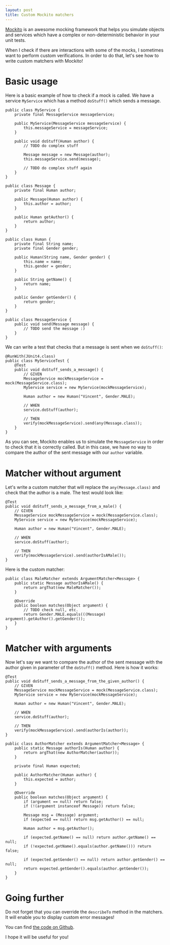 ```yaml
---
layout: post
title: Custom Mockito matchers
---
```


[Mockito](http://mockito.org) is an awesome mocking framework that helps you simulate objects and services which have a complex or non-deterministic behavior in your unit tests.

When I check if there are interactions with some of the mocks, I sometimes want to perform custom verifications. In order to do that, let's see how to write custom matchers with Mockito!

<!--more-->

# Basic usage

Here is a basic example of how to check if a mock is called. We have a service `MyService` which has a method `doStuff()` which sends a message.

	public class MyService {
		private final MessageService messageService;

		public MyService(MessageService messageService) {
			this.messageService = messageService;
		}

		public void doStuff(Human author) {
			// TODO do complex stuff

			Message message = new Message(author);
			this.messageService.send(message);

			// TODO do complex stuff again
		}
	}

	public class Message {
		private final Human author;

		public Message(Human author) {
			this.author = author;
		}

		public Human getAuthor() {
			return author;
		}
	}

	public class Human {
		private final String name;
		private final Gender gender;

		public Human(String name, Gender gender) {
			this.name = name;
			this.gender = gender;
		}

		public String getName() {
			return name;
		}

		public Gender getGender() {
			return gender;
		}
	}

	public class MessageService {
		public void send(Message message) {
			// TODO send the message :)
		}
	}

We can write a test that checks that a message is sent when we `doStuff()`:

	@RunWith(JUnit4.class)
	public class MyServiceTest {
		@Test
		public void doStuff_sends_a_message() {
			// GIVEN
			MessageService mockMessageService = mock(MessageService.class);
			MyService service = new MyService(mockMessageService);

			Human author = new Human("Vincent", Gender.MALE);

			// WHEN
			service.doStuff(author);

			// THEN
			verify(mockMessageService).send(any(Message.class));
		}
	}

As you can see, Mockito enables us to simulate the `MessageService` in order to check that it is correctly called. But in this case, we have no way to compare the author of the sent message with our `author` variable.

# Matcher without argument

Let's write a custom matcher that will replace the `any(Message.class)` and check that the author is a male. The test would look like:

	@Test
	public void doStuff_sends_a_message_from_a_male() {
		// GIVEN
		MessageService mockMessageService = mock(MessageService.class);
		MyService service = new MyService(mockMessageService);

		Human author = new Human("Vincent", Gender.MALE);

		// WHEN
		service.doStuff(author);

		// THEN
		verify(mockMessageService).send(authorIsAMale());
	}

Here is the custom matcher:

	public class MaleMatcher extends ArgumentMatcher<Message> {
		public static Message authorIsAMale() {
			return argThat(new MaleMatcher());
		}

		@Override
		public boolean matches(Object argument) {
			// TODO check null, etc.
			return Gender.MALE.equals(((Message) argument).getAuthor().getGender());
		}
	}

# Matcher with arguments

Now let's say we want to compare the author of the sent message with the author given in parameter of the `doStuff()` method. Here is how it works:

	@Test
	public void doStuff_sends_a_message_from_the_given_author() {
		// GIVEN
		MessageService mockMessageService = mock(MessageService.class);
		MyService service = new MyService(mockMessageService);

		Human author = new Human("Vincent", Gender.MALE);

		// WHEN
		service.doStuff(author);

		// THEN
		verify(mockMessageService).send(authorIs(author));
	}

	public class AuthorMatcher extends ArgumentMatcher<Message> {
		public static Message authorIs(Human author) {
			return argThat(new AuthorMatcher(author));
		}

		private final Human expected;

		public AuthorMatcher(Human author) {
			this.expected = author;
		}

		@Override
		public boolean matches(Object argument) {
			if (argument == null) return false;
			if (!(argument instanceof Message)) return false;

			Message msg = (Message) argument;
			if (expected == null) return msg.getAuthor() == null;

			Human author = msg.getAuthor();

			if (expected.getName() == null) return author.getName() == null;
			if (!expected.getName().equals(author.getName())) return false;

			if (expected.getGender() == null) return author.getGender() == null;
			return expected.getGender().equals(author.getGender());
		}
	}

# Going further

Do not forget that you can override the `describeTo` method in the matchers. It will enable you to display custom error messages!

You can find [the code on Github](https://github.com/vdurmont/custom-mockito-matchers-example).

I hope it will be useful for you!
